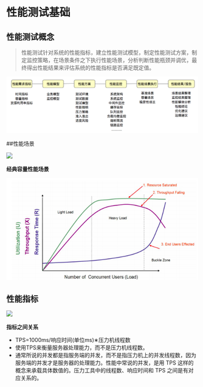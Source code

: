 # 性能测试基础

## 性能测试概念

> 性能测试针对系统的性能指标，建立性能测试模型，制定性能测试方案，制定监控策略，在场景条件之下执行性能场景，分析判断性能瓶颈并调优，最终得出性能结果来评估系统的性能指标是否满足既定值。

![](./pic/性能测试概念.png)

##性能场景

![](./pic/性能场景.jpg)



**经典容量性能场景**

![](./pic/容量性能场景.png)

## 性能指标

![](./pic/性能指标.jpg)



**指标之间关系**

- TPS=1000ms/响应时间(单位ms)∗压力机线程数
- 使用TPS来衡量服务器处理能力，而不是压力机线程数。
- 通常所说的并发都是指服务端的并发，而不是指压力机上的并发线程数，因为服务端的并发才是服务器的处理能力。性能中常说的并发，是用 TPS 这样的概念来承载具体数值的。压力工具中的线程数、响应时间和 TPS 之间是有对应关系的。

